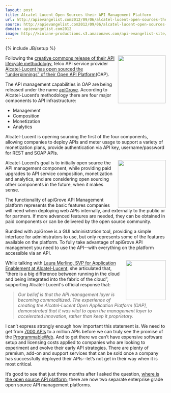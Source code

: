 ```yaml
---
layout: post
title: Alcatel Lucent Open Sources their API Management Platform
url: http://apievangelist.com2012/09/06/alcatel-lucent-open-sources-their-api-management-platform/
source: http://apievangelist.com2012/09/06/alcatel-lucent-open-sources-their-api-management-platform/
domain: apievangelist.com2012
image: http://kinlane-productions.s3.amazonaws.com/api-evangelist-site/blog/apigrove-logo.png
---
```

{% include JB/setup %}<p>
     <a href="http://www.alcatel-lucent.com/wps/portal" target="_blank"><img src="https://s3.amazonaws.com/kinlane-productions/api-service-providers/alcatel-lucent/alcatel-logo-2.jpeg"  width="150" align="right" /></a>
</p>
<p>
     Following the <a title="creative commons release of their API lifecycle methodology" href="http://techcrunch.com/2012/08/16/alcatel-lucent-creates-methodology-for-apis-and-makes-available-under-creative-commons/">creative commons release of their API lifecycle methodology</a>, telco API service provider <a title="Alcatel-Lucent open sourced the “underpinnings” of their Open API Platform" href="http://apigrove.net/the-first-step-welcome/">Alcatel-Lucent has open sourced the “underpinnings” of their Open API Platform</a>(OAP).
</p>
<p>
     The API management capabilities in OAP are being released under the name <a title="apiGrove" href="http://apigrove.net/">apiGrove</a>. According to Alcatel-Lucent’s methodology there are four major components to API infrastructure:
</p>
<ul>
     <li>Management
     </li>
     <li>Composition
     </li>
     <li>Monetization
     </li>
     <li>Analytics
     </li>
</ul>
<p>
     Alcatel-Lucent is opening sourcing the first of the four components, allowing companies to deploy APIs and meter usage to support a variety of monetization plans, provide authentication via API key, username/password for REST and SOAP APIs.
</p>
<p>
     <a title="apiGrove" href="http://apigrove.net/"><img src="https://s3.amazonaws.com/kinlane-productions/api-service-providers/alcatel-lucent/apigrove/apigrove-logo.png"  width="150" align="right" /></a>
</p>
<p>
     Alcatel-Lucent’s goal is to initially open source the API management component, while providing paid upgrades to API service composition, monetization and analytics, and are considering open sourcing other components in the future, when it makes sense.
</p>
<p>
     The functionality of apiGrove API Management platform represents the basic features companies will need when deploying web APIs internally, and externally to the public or for partners. If more advanced features are needed, they can be obtained in paid components or can be delivered by the open source community.
</p>
<p>
     Bundled with apiGrove is a GUI administration tool, providing a simple interface for administrators to use, but only represents some of the features available on the platform. To fully take advantage of apiGrove API management you need to use the API--with everything on the platform accessible via an API.
</p>
<p>
     <img src="https://s3.amazonaws.com/kinlane-productions/events/api-strategy-practice-conference/speakers/laura-merling.jpeg"  width="125" align="right" />
</p>
<p>
     While talking with <a href="http://www.linkedin.com/in/merling">Laura Merling, SVP for Application Enablement at Alcatel-Lucent</a>, she articulated that, “there is a big difference between running in the cloud and being integrated into the fabric of the cloud”, supporting Alcatel-Lucent's official response that:
</p>
<blockquote>
     <em>Our belief is that the API management layer is becoming commoditized. The experience of creating the Alcatel-Lucent Open Application Platform (OAP), demonstrated that it was vital to open the management layer to accelerated innovation, rather than keep it proprietary.</em>
</blockquote>
<p>
     I can’t express strongly enough how important this statement is. We need to get from <a title="7000 APIs" href="http://blog.programmableweb.com/2012/08/23/7000-apis-twice-as-many-as-this-time-last-year/">7000 APIs</a> to a million APIs before we can truly see the promise of the <a title="ProgrammableWeb" href="http://www.programmableweb.com">ProgrammableWeb</a>. And to get there we can’t have expensive software setup and licensing costs applied to companies who are looking to experiment and evolve their early API strategies. There are plenty of premium, add-on and support services that can be sold once a company has successfully deployed their APIs--let’s not get in their way when it is most critical.
</p>
<p>
     It’s good to see that just three months after I asked the question, <a title="where is the open source API platform" href="http://apievangelist.com/2012/06/11/where-is-the-open-source-api-platform/7000%20APIs">where is the open source API platform</a>, there are now two separate enterprise grade open source API management platforms.
</p>
